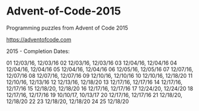 # Advent-of-Code-2015
Programming puzzles from Advent of Code 2015

https://adventofcode.com


2015 - Completion Dates:

01 12/03/16, 12/03/16
02 12/03/16, 12/03/16
03 12/04/16, 12/04/16
04 12/04/16, 12/04/16
05 12/04/16, 12/04/16
06 12/05/16, 12/05/16
07 12/07/16, 12/07/16
08 12/07/16, 12/07/16
09 12/10/16, 12/10/16
10 12/10/16, 12/18/20
11 12/10/16, 12/13/16
12 12/13/16, 12/18/20
13 12/17/16, 12/17/16
14 12/17/16, 12/17/16
15 12/18/20, 12/18/20
16 12/17/16, 12/17/16
17 12/24/20, 12/24/20
18 12/17/16, 12/17/16
19 10/10/17, 10/13/17
20 12/17/16, 12/17/16
21 12/18/20, 12/18/20
22
23 12/18/20, 12/18/20
24
25 12/18/20
